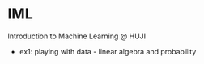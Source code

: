 # IML
 Introduction to Machine Learning @ HUJI
 
 * ex1: playing with data - linear algebra and probability
